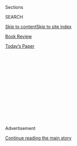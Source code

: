 <div id="app">

<div>

<div>

<div>

<div class="NYTAppHideMasthead css-1q2w90k e1suatyy0">

<div class="section css-ui9rw0 e1suatyy2">

<div class="css-eph4ug er09x8g0">

<div class="css-6n7j50">

</div>

<span class="css-1dv1kvn">Sections</span>

<div class="css-10488qs">

<span class="css-1dv1kvn">SEARCH</span>

</div>

[Skip to content](#site-content)[Skip to site index](#site-index)

</div>

<div id="masthead-section-label" class="css-1wr3we4 eaxe0e00">

[Book
Review](https://www.nytimes3xbfgragh.onion/section/books/review)

</div>

<div class="css-10698na e1huz5gh0">

</div>

</div>

<div id="masthead-bar-one" class="section hasLinks css-15hmgas e1csuq9d3">

<div class="css-uqyvli e1csuq9d0">

</div>

<div class="css-1uqjmks e1csuq9d1">

</div>

<div class="css-9e9ivx">

[](https://myaccount.nytimes3xbfgragh.onion/auth/login?response_type=cookie&client_id=vi)

</div>

<div class="css-1bvtpon e1csuq9d2">

[Today’s
Paper](https://www.nytimes3xbfgragh.onion/section/todayspaper)

</div>

</div>

</div>

</div>

<div data-aria-hidden="false">

<div id="site-content" data-role="main">

<div>

<div class="css-1aor85t" style="opacity:0.000000001;z-index:-1;visibility:hidden">

<div class="css-1hqnpie">

<div class="css-epjblv">

<span class="css-17xtcya">[Book
Review](/section/books/review)</span><span class="css-x15j1o">|</span><span class="css-fwqvlz">Murders
Most
Foul</span>

</div>

<div class="css-k008qs">

<div class="css-1iwv8en">

<span class="css-18z7m18"></span>

<div>

</div>

</div>

<span class="css-1n6z4y">https://nyti.ms/2wDxQVn</span>

<div class="css-1705lsu">

<div class="css-4xjgmj">

<div class="css-4skfbu" data-role="toolbar" data-aria-label="Social Media Share buttons, Save button, and Comments Panel with current comment count" data-testid="share-tools">

  - 
  - 
  - 
  - 
    
    <div class="css-6n7j50">
    
    </div>

  - 

</div>

</div>

</div>

</div>

</div>

</div>

<div id="NYT_TOP_BANNER_REGION" class="css-13pd83m">

</div>

<div id="top-wrapper" class="css-1sy8kpn">

<div id="top-slug" class="css-l9onyx">

Advertisement

</div>

[Continue reading the main
story](#after-top)

<div class="ad top-wrapper" style="text-align:center;height:100%;display:block;min-height:250px">

<div id="top" class="place-ad" data-position="top" data-size-key="top">

</div>

</div>

<div id="after-top">

</div>

</div>

<div id="sponsor-wrapper" class="css-1hyfx7x">

<div id="sponsor-slug" class="css-19vbshk">

Supported by

</div>

[Continue reading the main
story](#after-sponsor)

<div id="sponsor" class="ad sponsor-wrapper" style="text-align:center;height:100%;display:block">

</div>

<div id="after-sponsor">

</div>

</div>

[Crime](/column/crime "Crime")

<div class="css-1vkm6nb ehdk2mb0">

# Murders Most Foul

</div>

<div class="css-79elbk" data-testid="photoviewer-wrapper">

<div class="css-z3e15g" data-testid="photoviewer-wrapper-hidden">

</div>

<div class="css-1a48zt4 ehw59r15" data-testid="photoviewer-children">

![<span class="css-cnj6d5 e1z0qqy90" itemprop="copyrightHolder"><span class="css-1ly73wi e1tej78p0">Credit...</span><span><span>Pablo
Amargo</span></span></span>](https://static01.graylady3jvrrxbe.onion/images/2020/03/08/books/review/08Crime/08Crime-articleLarge.jpg?quality=75&auto=webp&disable=upscale)

</div>

</div>

<div class="css-xt80pu e12qa4dv0">

<div class="css-18e8msd">

<div class="css-vp77d3 epjyd6m0">

<div class="css-1baulvz">

By <span class="css-1baulvz last-byline" itemprop="name">Marilyn
Stasio</span>

</div>

</div>

  - March 6,
    2020

  - 
    
    <div class="css-4xjgmj">
    
    <div class="css-d8bdto" data-role="toolbar" data-aria-label="Social Media Share buttons, Save button, and Comments Panel with current comment count" data-testid="share-tools">
    
      - 
      - 
      - 
      - 
        
        <div class="css-6n7j50">
        
        </div>
    
      - 
    
    </div>
    
    </div>

</div>

</div>

<div class="section meteredContent css-1r7ky0e" name="articleBody" itemprop="articleBody">

<div class="css-1fanzo5 StoryBodyCompanionColumn">

<div class="css-53u6y8">

Coming-of-age novels aren’t my particular passion — unless there’s a
murder in the story. There’s a doozy of a murder in Kate Weinberg’s
hypnotic debut mystery, **THE TRUANTS (Putnam, 311 pp., $26),** one that
might have met with the approval of the Queen of Crime, Agatha Christie.
Dame Agatha happens to figure tangentially in this uncommonly clever
whodunit, which makes plentiful references to her books, plot twists,
settings and even [the 11 days in 1926 when she inexplicably
disappeared](https://www.nytimes3xbfgragh.onion/2019/06/11/books/agatha-christie-vanished-11-days-1926.html)—
all while coming across as madly original.

The story opens on the campus of an undistinguished college in Norfolk,
where the narrator, Jessica Walker, is a student with a singular
interest in Christie’s mysteries. Jess is especially keen on a Christie
course, “Murdered by the Campus,” being taught by the charismatic Dr.
Lorna Clay, a most unconventional thinker.

Outside the classroom, Jess makes friends with the ditsy, but darling
Georgie (“She was like a slot machine flashing all its lights in
constant jackpot”), Alec, Georgie’s boyfriend, and her own designated
steady, Nick. Although it’s Lorna who becomes Jess’s obsession, Weinberg
has created complex, unpredictable players, each with a fully drawn
history, and all of them, in one way or another, deeply untrustworthy.
(“How would you feel if I told you I’d killed someone?” is a typical
line of table talk.) On one delicious note, they even lie about their
own childhood traumas. But as flashy as the characters are, they all
exist to serve the plot, which keeps taking surprising, even startling
twists and turns, ending up — in a switch that would please Christie —
on a remote, almost deserted island.

♦

**** Charles Lenox, the gentleman sleuth in the smashing Victorian
mysteries of Charles Finch, discovers he is London’s most eligible
bachelor in **THE LAST PASSENGER (Minotaur, 292 pp., $27.99),** a series
prequel set in 1855. Despite having confounded his privileged peers by
setting himself up as a private detective, Lenox is the son of a baronet
and very rich, which makes him a prize indeed. Luckily, a murder at
Paddington Station saves him from being suffocated in the social whirl.

</div>

</div>

<div class="css-1fanzo5 StoryBodyCompanionColumn">

<div class="css-53u6y8">

The victim of this “butchery of a murder” is discovered on a train from
Manchester, his corpse stripped of all identification, including the
labels on his clothing. Exercising his keen skills at observation and
deduction, Lenox determines that the man is an American. Then again, a
newsboy instantly comes to the same conclusion: “Nice teeth. Didn’t
smell. … You could tell he was American.” That’s the charm of Finch’s
style and Charles’s own manner of sleuthing — a brilliant display of
brainy deduction, followed by a self-deprecating witticism or a
philosophical bit of wisdom. Despite the classy writing and beguiling
details of Charles’s life story, the novel is almost crushed by an
overstuffed plot burdened with subplots and over-researched background
particulars, making this the busiest of his books. (Nonetheless, I was
fascinated by a totally gratuitous sidebar about the origin of the
mythical Lady Green Sleeves.)

**♦**

Is there nowhere safe from civilization and its discontents? P. T.
Marsh, the small-town cop in John McMahon’s procedural mystery, **THE
EVIL MEN DO (Putnam, 330 pp., $27),** would like to think he’s found it
at his backwater home of Mason Falls, GA. “In moments of peace, I find
that this area of Georgia is like heaven on earth,” he says. Nice
thought; but reality intrudes when someone swaps out Ennis Fultz’s
oxygen supply for a tank of nitrogen, killing that real-estate mogul and
clearing the way for some even more rapacious land-grabbers to move in.

McMahon packs his narrative with layers of plot, subplots and red
herrings to distract from a rather obvious case of environmental raping
and pillaging. But he tells his story with flair. The murdered man was
such a smooth talker “he could sell two milk machines to a farmer with
one cow.” McMahon also has the wit to name a biker bar “Motor Mouth.”
And — in the pièce de résistance (for me, anyway) — he describes someone
as looking like “the type of guy who knew how to change his own oil.”

♦

Inspector Ian Rutledge, the Scotland Yard detective in Charles Todd’s
moody mysteries, survived the battle of the Somme but returned home from
World War I suffering from shell shock. “God knew, they were all haunted
by something,” we’re told in **A DIVIDED LOYALTY (Morrow/HarperCollins,
327 pp., $27.99),** a thoughtful look at how murder can unnerve a small
village where people are struggling to return to their “normal” lives.
One such village is Avebury, where Rutledge is sent to investigate the
stabbing death of an unknown woman whose body is found inside a
prehistoric stone ring.

Todd’s astute character studies of individual townspeople, from the
upright rector to the local gossip, offer a fascinating cross section of
postwar life in a community where, as one woman says, “we lost more men
than we got back.” While delivering a satisfying puzzle-mystery, the
story also tasks us to think about the women who lost their lives during
the war, too. “Had they died in the influenza epidemic? Been killed in
the early Zeppelin raids?” Rutledge wonders as he surveys unclaimed
women’s valises at Victoria Station. Death and destruction, he realizes,
“had crept into everyone’s life.”

</div>

</div>

</div>

<div>

</div>

<div>

</div>

<div>

</div>

<div>

<div id="bottom-wrapper" class="css-1ede5it">

<div id="bottom-slug" class="css-l9onyx">

Advertisement

</div>

[Continue reading the main
story](#after-bottom)

<div id="bottom" class="ad bottom-wrapper" style="text-align:center;height:100%;display:block;min-height:90px">

</div>

<div id="after-bottom">

</div>

</div>

</div>

</div>

</div>

## Site Index

<div>

</div>

## Site Information Navigation

  - [© <span>2020</span> <span>The New York Times
    Company</span>](https://help.nytimes3xbfgragh.onion/hc/en-us/articles/115014792127-Copyright-notice)

<!-- end list -->

  - [NYTCo](https://www.nytco.com/)
  - [Contact
    Us](https://help.nytimes3xbfgragh.onion/hc/en-us/articles/115015385887-Contact-Us)
  - [Work with us](https://www.nytco.com/careers/)
  - [Advertise](https://nytmediakit.com/)
  - [T Brand Studio](http://www.tbrandstudio.com/)
  - [Your Ad
    Choices](https://www.nytimes3xbfgragh.onion/privacy/cookie-policy#how-do-i-manage-trackers)
  - [Privacy](https://www.nytimes3xbfgragh.onion/privacy)
  - [Terms of
    Service](https://help.nytimes3xbfgragh.onion/hc/en-us/articles/115014893428-Terms-of-service)
  - [Terms of
    Sale](https://help.nytimes3xbfgragh.onion/hc/en-us/articles/115014893968-Terms-of-sale)
  - [Site
    Map](https://spiderbites.nytimes3xbfgragh.onion)
  - [Help](https://help.nytimes3xbfgragh.onion/hc/en-us)
  - [Subscriptions](https://www.nytimes3xbfgragh.onion/subscription?campaignId=37WXW)

</div>

</div>

</div>

</div>
